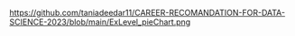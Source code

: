 https://github.com/taniadeedar11/CAREER-RECOMANDATION-FOR-DATA-SCIENCE-2023/blob/main/ExLevel_pieChart.png
